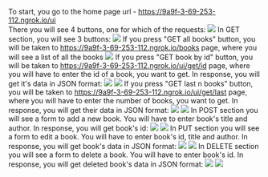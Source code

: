 To start, you go to the home page url - https://9a9f-3-69-253-112.ngrok.io/ui <br>
There you will see 4 buttons, one for which of the requests:
![](images/img1.png)
In GET section,  you will see 3 buttons:
![](images/img2.png)
If you press "GET all books" button, you will be taken to https://9a9f-3-69-253-112.ngrok.io/books page, where you will see a list of all the books
![](images/img3.png)
If you press "GET book by id" button, you will be taken to https://9a9f-3-69-253-112.ngrok.io/ui/get/id page, where you will have to enter the id of a book, you want to get. In response, you will get it's data in JSON format:
![](images/img4.png)
![](images/img5.png)
If you press "GET last n books" button, you will be taken to https://9a9f-3-69-253-112.ngrok.io/ui/get/last page, where you will have to enter the number of books, you want to get. In response, you will get their data in JSON format:
![](images/img6.png)
![](images/img7.png)
In POST section you will see a form to add a new book. You will have to enter book's title and author. In response, you will get book's id:
![](images/img8.png)
![](images/img9.png)
In PUT section you will see a form to edit a book. You will have to enter book's id, title and author. In response, you will get book's data in JSON format:
![](images/img10.png)
![](images/img11.png)
In DELETE section you will see a form to delete a book. You will have to enter book's id. In response, you will get deleted book's data in JSON format:
![](images/img12.png)
![](images/img13.png)